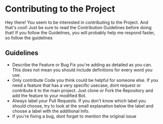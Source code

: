 # Contributing to the Project

Hey there! You seem to be interested in contributing to the Project. And that's cool!
Just be sure to read the Contribution Guidelines before doing that!
If you follow the Guidelines, you will probably help me respond faster, so follow the guidelines

## Guidelines

- Describe the Feature or Bug Fix you're adding as detailed as you can. This does not mean you should include definitions for every word you use.
- Only contribute Code you think could be helpful for someone else. If you need a feature that has a very specific usecase, dont request or contribute it to the main project. Just clone or Fork the Repository and add the feature to your modified Bot.
- Always label your Pull Requests. If you don't know which label you should choose, try to look at the small explanation below the label and choose a label with the additional Info.
- If you're fixing a bug, dont forget to mention the original issue
